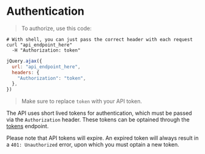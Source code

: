 # Authentication

> To authorize, use this code:

```shell
# With shell, you can just pass the correct header with each request
curl "api_endpoint_here"
  -H "Authorization: token"
```

```javascript
jQuery.ajax({
  url: "api_endpoint_here",
  headers: {
    "Authorization": "token",
  },
})
```

> Make sure to replace `token` with your API token.

The API uses short lived tokens for authentication, which must be passed via the
`Authorization` header. These tokens can be optained through the
<a href="#create-a-new-api-token">tokens</a> endpoint.

<aside class="notice">
Please note that API tokens will expire. An expired token will always result in
a <code>401: Unauthorized</code> error, upon which you must optain a new token.
</aside>
